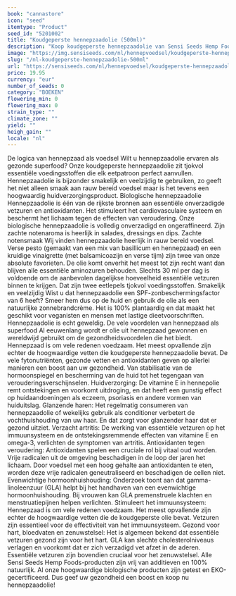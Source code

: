 ```yaml
---
book: "cannastore"
icon: "seed"
itemtype: "Product"
seed_id: "5201002"
title: "Koudgeperste hennepzaadolie (500ml)"
description: "Koop koudgeperste hennepzaadolie van Sensi Seeds Hemp Foods. Topkwaliteit, organisch en een heerlijke smaak. Snel leverbaar in 500 ml en 250 ml"
image: "https://img.sensiseeds.com/nl/hennepvoedsel/koudgeperste-hennepzaadolie-500ml-image.png"
slug: "/nl-koudgeperste-hennepzaadolie-500ml"
url: "https://sensiseeds.com/nl/hennepvoedsel/koudgeperste-hennepzaadolie-500ml?a_aid=cannastore"
price: 19.95
currency: "eur"
number_of_seeds: 0
category: "BOEKEN"
flowering_min: 0
flowering_max: 0
strain_type: ""
climate_zone: ""
yield: ""
heigh_gain: ""
locale: "nl"
---
```

De logica van hennepzaad als voedsel Wilt u hennepzaadolie ervaren als gezonde superfood? Onze koudgeperste hennepzaadolie zit tjokvol essentiële voedingsstoffen die elk eetpatroon perfect aanvullen. Hennepzaadolie is bijzonder smakelijk en veelzijdig te gebruiken, zo geeft het niet alleen smaak aan rauw bereid voedsel maar is het tevens een hoogwaardig huidverzorgingsproduct. Biologische hennepzaadolie Hennepzaadolie is één van de rijkste bronnen aan essentiële onverzadigde vetzuren en antioxidanten. Het stimuleert het cardiovasculaire systeem en beschermt het lichaam tegen de effecten van veroudering. Onze biologische hennepzaadolie is volledig onverzadigd en ongeraffineerd. Zijn zachte notenaroma is heerlijk in salades, dressings en dips. Zachte notensmaak Wij vinden hennepzaadolie heerlijk in rauw bereid voedsel. Verse pesto (gemaakt van een mix van basillicum en hennepzaad) en een kruidige vinaigrette (met balsamicoazijn en verse tijm) zijn twee van onze absolute favorieten. De olie komt onverhit het meest tot zijn recht want dan blijven alle essentiële aminozuren behouden. Slechts 30 ml per dag is voldoende om de aanbevolen dagelijkse hoeveelheid essentiële vetzuren binnen te krijgen. Dat zijn twee eetlepels tjokvol voedingsstoffen. Smakelijk en veelzijdig Wist u dat hennepzaadolie een SPF-zonbeschermingsfactor van 6 heeft? Smeer hem dus op de huid en gebruik de olie als een natuurlijke zonnebrandcrème. Het is 100% plantaardig en dat maakt het geschikt voor veganisten en mensen met lastige dieetvoorschriften. Hennepzaadolie is echt geweldig. De vele voordelen van hennepzaad als superfood Al eeuwenlang wordt er olie uit hennepzaad gewonnen en wereldwijd gebruikt om de gezondheidsvoordelen die het biedt. Hennepzaad is om vele redenen voedzaam. Het meest opvallende zijn echter de hoogwaardige vetten die koudgeperste hennepzaadolie bevat. De vele fytonutriënten, gezonde vetten en antioxidanten geven op allerlei manieren een boost aan uw gezondheid. Van stabilisatie van de hormoonspiegel en bescherming van de huid tot het tegengaan van verouderingsverschijnselen. Huidverzorging: De vitamine E in hennepolie remt ontstekingen en voorkomt uitdroging, en dat heeft een gunstig effect op huidaandoeningen als eczeem, psoriasis en andere vormen van huiduitslag. Glanzende haren: Het regelmatig consumeren van hennepzaadolie of wekelijks gebruik als conditioner verbetert de vochthuishouding van uw haar. En dat zorgt voor glanzender haar dat er gezond uitziet. Verzacht artritis: De werking van essentiële vetzuren op het immuunsysteem en de ontstekingsremmende effecten van vitamine E en omega-3, verlichten de symptomen van artritis. Antioxidanten tegen veroudering: Antioxidanten spelen een cruciale rol bij vitaal oud worden. Vrije radicalen uit de omgeving beschadigen in de loop der jaren het lichaam. Door voedsel met een hoog gehalte aan antioxidanten te eten, worden deze vrije radicalen geneutraliseerd en beschadigen de cellen niet. Evenwichtige hormoonhuishouding: Onderzoek toont aan dat gamma-linoleenzuur (GLA) helpt bij het handhaven van een evenwichtige hormoonhuishouding. Bij vrouwen kan GLA premenstruele klachten en menstruatiepijnen helpen verlichten. Stimuleert het immuunsysteem: Hennepzaad is om vele redenen voedzaam. Het meest opvallende zijn echter de hoogwaardige vetten die de koudgeperste olie bevat. Vetzuren zijn essentieel voor de effectiviteit van het immuunsysteem. Gezond voor hart, bloedvaten en zenuwstelsel: Het is algemeen bekend dat essentiële vetzuren gezond zijn voor het hart. GLA kan slechte cholesterolniveaus verlagen en voorkomt dat er zich verzadigd vet afzet in de aderen. Essentiële vetzuren zijn bovendien cruciaal voor het zenuwstelsel. Alle Sensi Seeds Hemp Foods-producten zijn vrij van additieven en 100% natuurlijk. Al onze hoogwaardige biologische producten zijn getest en EKO-gecertificeerd. Dus geef uw gezondheid een boost en koop nu hennepzaadolie!
